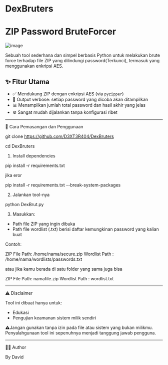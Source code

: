# DexBruters
# ZIP Password BruteForcer

![image](https://github.com/user-attachments/assets/f060a835-0d9e-4ce2-8f7d-57b369eb51a7)



Sebuah tool sederhana dan simpel berbasis Python untuk melakukan brute force terhadap file ZIP yang dilindungi password(Terkunci), termasuk yang menggunakan enkripsi AES.

## ✨ Fitur Utama

* ✅ Mendukung ZIP dengan enkripsi AES (via `pyzipper`)
* 📜 Output verbose: setiap password yang dicoba akan ditampilkan
* 📊 Menampilkan jumlah total password dan hasil akhir yang jelas
* ⚙️ Sangat mudah dijalankan tanpa konfigurasi ribet

---

🚀 Cara Pemasangan dan Penggunaan

git clone https://github.com/D3XT3R404/DexBruters

cd DexBruters

1. Install dependencies


pip install -r requirements.txt

jika eror

pip install -r requirements.txt --break-system-packages


2. Jalankan tool-nya


python DexBrut.py


3. Masukkan:

* Path file ZIP yang ingin dibuka
* Path file wordlist (.txt) berisi daftar kemungkinan password yang kalian buat

Contoh:


ZIP File Path: /home/nama/secure.zip
Wordlist Path : /home/nama/wordlists/passwords.txt

atau jika kamu berada di satu folder yang sama juga bisa

ZIP File Path: namafile.zip
Wordlist Path : wordlist.txt

---


⚠️ Disclaimer

Tool ini dibuat hanya untuk:

* Edukasi
* Pengujian keamanan sistem milik sendiri

⚠️Jangan gunakan tanpa izin pada file atau sistem yang bukan milikmu. Penyalahgunaan tool ini sepenuhnya menjadi tanggung jawab pengguna.

---

👨‍💻 Author

By David
